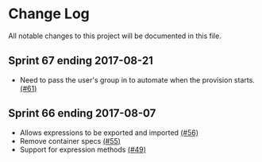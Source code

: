 # Change Log

All notable changes to this project will be documented in this file.

## Sprint 67 ending 2017-08-21
- Need to pass the user's group in to automate when the provision starts. [(#61)](https://github.com/ManageIQ/manageiq-automation_engine/pull/61)

## Sprint 66 ending 2017-08-07
- Allows expressions to be exported and imported [(#56)](https://github.com/ManageIQ/manageiq-automation_engine/pull/56)
- Remove container specs [(#55)](https://github.com/ManageIQ/manageiq-automation_engine/pull/55)
- Support for expression methods [(#49)](https://github.com/ManageIQ/manageiq-automation_engine/pull/49)

